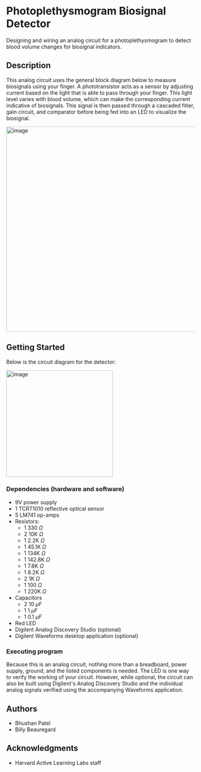 # Photoplethysmogram Biosignal Detector
Designing and wiring an analog circuit for a photoplethysmogram to detect blood volume changes for biosignal indicators.

## Description

This analog circuit uses the general block diagram below to measure biosignals using your finger. A phototransistor acts as a sensor by adjusting current based on the light that is able to pass through your finger. This light level varies with blood volume, which can make the corresponding current indicative of biosignals. This signal is then passed through a cascaded fitler, gain circuit, and comparator before being fed into an LED to visualize the biosignal. 

<img width="548" alt="image" src="https://user-images.githubusercontent.com/43231577/181640330-d0b417bd-69bf-4207-b1b5-aaae400c11aa.png">

## Getting Started

Below is the circuit diagram for the detector:

<img width="285" alt="image" src="https://user-images.githubusercontent.com/43231577/181636013-a3afe355-fde8-4075-b474-b82a5f8b6860.png">

### Dependencies (hardware and software)

* 9V power supply
* 1 TCRT1010 reflective optical sensor
* 5 LM741 op-amps 
* Resistors:
  * 1 330 $\Omega$
  * 2 10K $\Omega$
  * 1 2.2K $\Omega$
  * 1 45.1K $\Omega$
  * 1 134K $\Omega$
  * 1 142.8K $\Omega$
  * 1 7.8K $\Omega$
  * 1 8.2K $\Omega$
  * 2 1K $\Omega$
  * 1 100 $\Omega$
  * 1 220K $\Omega$
* Capacitors
  * 2 10 $\mu F$
  * 1 1 $\mu F$
  * 1 0.1 $\mu F$
* Red LED
* Digilent Analog Discovery Studio (optional)
* Digilent Waveforms desktop application (optional)

### Executing program

Because this is an analog circuit, nothing more than a breadboard, power supply, ground, and the listed components is needed. The LED is one way to verify the working of your circuit. However, while optional, the circuit can also be built using Digilent's Analog Discovery Studio and the individual analog signals verified using the accompanying Waveforms application. 

## Authors
* Bhushan Patel
* Billy Beauregard

## Acknowledgments
* Harvard Active Learning Labs staff

